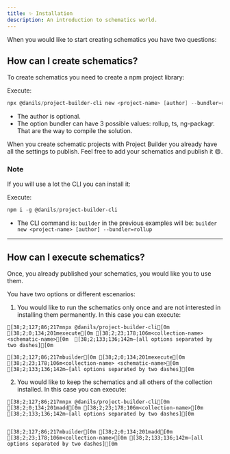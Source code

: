 ```yaml
---
title: ✨ Installation
description: An introduction to schematics world.
---
```


When you would like to start creating schematics you have two questions:

## How can I create schematics?

To create schematics you need to create a npm project library:

Execute:

```powershell title="installation"
npx @danils/project-builder-cli new <project-name> [author] --bundler=rollup
```

- The author is optional.
- The option bundler can have 3 possible values: rollup, ts, ng-packagr. That are the way to compile the solution.

When you create schematic projects with Project Builder you already have all the settings to publish. Feel free to add your schematics and publish it 😄.

### Note

If you will use a lot the CLI you can install it:

Execute:

```powershell
npm i -g @danils/project-builder-cli
```

- The CLI command is: `builder` in the previous examples will be: `builder new <project-name> [author] --bundler=rollup`

---

## How can I execute schematics?

Once, you already published your schematics, you would like you to use them.

You have two options or different escenarios:

1. You would like to run the schematics only once and are not interested in installing them permanently. In this case you can execute:

```ansi wrap preserveIndent title="CLI not installed"
[38;2;127;86;217mnpx @danils/project-builder-cli[0m [38;2;0;134;201mexecute[0m [38;2;23;178;106m<collection-name> <schematic-name>[0m  [38;2;133;136;142m—[all options separated by two dashes][0m
```

```ansi title="CLI installed"
[38;2;127;86;217mbuilder[0m [38;2;0;134;201mexecute[0m [38;2;23;178;106m<collection-name> <schematic-name>[0m [38;2;133;136;142m—[all options separated by two dashes][0m
```

2. You would like to keep the schematics and all others of the collection installed. In this case you can execute:

```ansi title="CLI not installed"
[38;2;127;86;217mnpx @danils/project-builder-cli[0m [38;2;0;134;201madd[0m [38;2;23;178;106m<collection-name>[0m [38;2;133;136;142m—[all options separated by two dashes][0m
```

```ansi title="CLI installed"

[38;2;127;86;217mbuilder[0m [38;2;0;134;201madd[0m [38;2;23;178;106m<collection-name>[0m [38;2;133;136;142m—[all options separated by two dashes][0m

```
